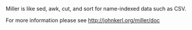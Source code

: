 Miller is like sed, awk, cut, and sort for name-indexed data such as CSV.

For more information please see http://johnkerl.org/miller/doc
